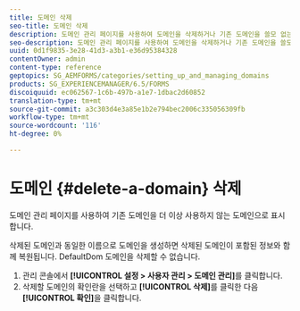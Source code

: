 ```yaml
---
title: 도메인 삭제
seo-title: 도메인 삭제
description: 도메인 관리 페이지를 사용하여 도메인을 삭제하거나 기존 도메인을 쓸모 없는 것으로 표시하는 방법을 알아봅니다.
seo-description: 도메인 관리 페이지를 사용하여 도메인을 삭제하거나 기존 도메인을 쓸모 없는 것으로 표시하는 방법을 알아봅니다.
uuid: 0d1f9835-3e28-41d3-a3b1-e36d95384328
contentOwner: admin
content-type: reference
geptopics: SG_AEMFORMS/categories/setting_up_and_managing_domains
products: SG_EXPERIENCEMANAGER/6.5/FORMS
discoiquuid: ec062567-1c6b-497b-a1e7-1dbac2d60852
translation-type: tm+mt
source-git-commit: a3c303d4e3a85e1b2e794bec2006c335056309fb
workflow-type: tm+mt
source-wordcount: '116'
ht-degree: 0%

---
```



# 도메인 {#delete-a-domain} 삭제

도메인 관리 페이지를 사용하여 기존 도메인을 더 이상 사용하지 않는 도메인으로 표시합니다.

삭제된 도메인과 동일한 이름으로 도메인을 생성하면 삭제된 도메인이 포함된 정보와 함께 복원됩니다. DefaultDom 도메인을 삭제할 수 없습니다.

1. 관리 콘솔에서 **[!UICONTROL 설정 > 사용자 관리 > 도메인 관리]**&#x200B;를 클릭합니다.
1. 삭제할 도메인의 확인란을 선택하고 **[!UICONTROL 삭제]**&#x200B;를 클릭한 다음 **[!UICONTROL 확인]**&#x200B;을 클릭합니다.

